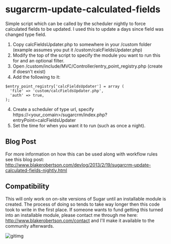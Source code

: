 sugarcrm-update-calculated-fields
=================================

Simple script which can be called by the scheduler nightly to force calculated fields to be updated.
I used this to update a days since field was changed type field.


1. Copy calcFieldsUpdater.php to somewhere in your /custom folder (example assumes you put it /custom/calcFieldsUpdater.php)
2. Modify the top of the script to specify the module you want to run this for and an optional filter.
3. Open /custom/include/MVC/Controller/entry_point_registry.php (create if doesn't exist)
4. Add the following to it:
  ```
  $entry_point_registry['calcFieldsUpdater'] = array (
    'file' => 'custom/calcFieldsUpdater.php',
    'auth' => true,
  );
  ```
  
4. Create a scheduler of type url, specify https://<your_comain>/sugarcrm/index.php?entryPoint=calcFieldsUpdater
5. Set the time for when you want it to run (such as once a night).

## Blog Post
For more information on how this can be used along with workflow rules see this blog post:
<http://www.blakerobertson.com/devlog/2013/2/19/sugarcrm-update-calculated-fields-nightly.html>

## Compatibility
This will only work on on-site versions of Sugar until an installable module is created.  The process of doing so tends to 
take way longer then this code took to write in the first place.  If someone wants to fund getting this turned into an installable module, please contact me through me here: <http://www.blakerobertson.com/contact> and I'll make it available to the community afterwards.  


![gitimg](https://gitimg.com/blak3r/sugarcrm-update-calculated-fields/README/track)
